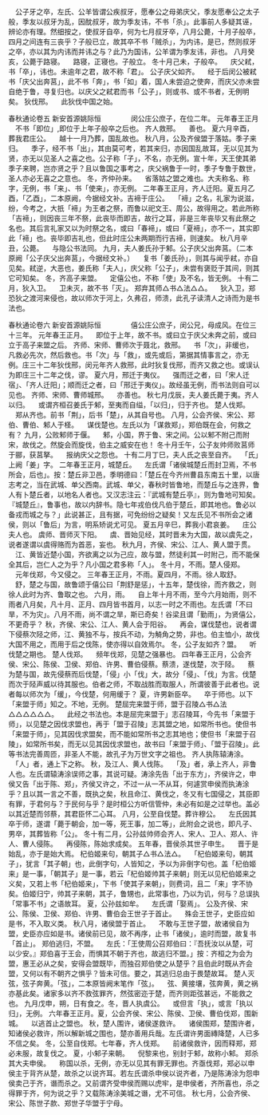 <!-- { "loadSidebar": true } -->
　公子牙之卒，左氏、公羊皆谓公疾叔牙，愿奉公之母弟庆父，季友愿奉公之太子般，季友以叔牙为乱，因酖叔牙，故为季友讳，不书「杀」。此事前人多疑其诬，辨论亦有理。然细按之，使叔牙自卒，何为七月叔牙卒，八月公薨，十月子般卒，四月之间连有三丧乎？子般已立，故其卒不书「贼杀」，为内讳，是已，然则叔牙之卒，亦以其为内讳而并讳之与？此乃为国讳，公羊谓为季友讳，非也。
八月癸亥，公薨于路寝。
　路寝，正寝也。子般立。
冬十月己未，子般卒。
　庆父弒，书「卒」，讳也。未逾年之君，故不称「君」。
公子庆父如齐。
　经于后闵公被弒书「庆父出奔莒」，此不书「奔」，书「如」着，国人未尝迫之使奔，而庆父亦未尝自绝于鲁，寻复归也。以庆父之弒君而书「公子」，则或书、或不书者，无例明矣。
狄伐邢。
　此狄伐中国之始。

春秋通论卷五
新安首源姚际恒
　　　　闵公庄公庶子，在位二年。
元年春王正月
　不书「即位」,即位于上年子般卒之后也。
齐人救邢。
　善也。
夏六月辛酉，葬我君庄公。
　越十一月乃葬，国乱故也。
秋八月，公及齐侯盟于落姑。季子来归。
　季子，经不书「出」，其由莫可考，若其来归，亦因国乱故耳，无以见其为贤，亦无以见圣人之喜之也。公子称「子」，不名，亦无例。宣十年，天王使其弟季子来聘，岂亦贤之乎？且以鲁国之事考之，庆父祸鲁于一时，季子专鲁于数世，圣人亦必无喜之之意也。
冬，齐仲孙来。
　省落姑之盟之难也。大夫称名、称字，无例，书「来」、书「使来」，亦无例。
二年春王正月，齐人迁阳。夏五月乙酉，「乙酉」，二本原阙，今据经文补。吉褅于庄公。
　「褅」之名，礼家为说滋，纷，今考之，大扺「褅」为王者之祭，而鲁以祀文王、周公，故得用之。若此所称「吉褅」，则因丧三年不祭，此丧毕而即吉，故行之耳，非是三年丧毕又有此祭之名也。其后言礼家又以为时祭之名，或曰「春褅」，或曰「夏褅」，亦不一，其实即此「褅」也。丧毕即吉礼也，但此时庄公未两期而行吉褅，则速矣。
秋八月辛丑，公薨。
　与隐公书法同。
九月，夫人姜氏孙于邾。公子庆父出奔莒。（二本原阙「公子庆父出奔莒」，今据经文补。）
　复书「姜氏孙」，则其与闻乎弒，亦自见矣。弒逆，大恶也，姜氏称「夫人」，庆父称「公子」，未尝有褒贬于其间，则其它可知矣。
冬，齐高子来盟。
　定僖公也，不称「使」及不名，皆无例。
十有二月，狄入卫。
　卫未灭，故不书「灭」。
郑弃其师△书△法△△。
　狄入卫，郑恐狄之渡河来侵也，故以师次于河上，久弗召，师溃，此孔子读清人之诗而为是书法也。

春秋通论卷六
新安首源姚际恒
　　　　僖公庄公庶子，闵公兄，母成风。在位三十三年。
元年春王正月。
　即位于上年，故不书。或曰立于庆父未奔之前，或曰立于高子来盟之后。
齐师、宋师、曹师次于聂北，救邢。
　书「次」，非缓也，凡救必先次，然后救也。书「次」与「救」，或先或后，第据其情事言之，亦无例。庄三十二年狄伐邢，闵元年齐人救邢，此时狄复伐邢，而齐又救之也。或误认为即庄三十二年之伐，谬。
夏六月，邢迁于夷仪。
　强而迁之者，曰「宋人迁宿」、「齐人迁阳」；顺而迁之者，曰「邢迁于夷仪」。故经虽无例，而书法则自可以见也。
齐师、宋师、曹师城邢。
　亦善也。
秋七月戊辰，夫人姜氏薨于夷。齐人以归。
　或谓齐桓召姜氏于邾，至夷而自缢，「以归」，归于齐也。
楚人伐郑。
　郑从齐也。前书「荆」，后书「楚」，从其自号也。
八月，公会齐侯、宋公、郑伯、曹伯、邾人于柽。
　谋伐楚也。左氏以为「谋救郑」，郑伯既在会，何救之有？
九月，公败邾师于偃。
　邾，小国，界于鲁、宋之间。公以邾不附己而附宋，故伐之。然旋会而旋伐，伯主之威安在也！
冬十月壬午，公子友帅师败莒师于郦，获莒拏。
　报纳庆父之怨也。
十有二月丁巳，夫人氏之丧至自齐。
　「氏」上阙「姜」字。
二年春王正月，城楚丘。
　左氏谓「诸侯城楚丘而封卫焉，不书所会，后也」。按：楚丘非卫邑，季明德曰：「楚丘在今齐州曹县东南五十里，以唐志考之，当在武城、单父西南。武城、单父，春秋时皆鲁地，而楚丘与之连界，鲁人有卜楚丘者，以地名人者也。又汉志注云：『武城有楚丘亭』，则为鲁地可知矣。『城楚丘』，鲁事也，故以内辞书。隐七年戎伯伐凡伯于楚丘，即其地也。鲁必以备戎而城之与？」此说甚正，且有据，可免纷纷之疑矣！又左氏见不书所会之诸侯，则以「鲁后」为言，明系矫说尤可见。
夏五月辛巳，葬我小君哀姜。
　庄公夫人也。
虞师、晋师灭下阳。
　虞、晋始见经，其时晋未为大国，故以虞先之，说者遂谓以虞得赂而为首恶，妄也。
秋九月，齐侯、宋公、江人、黄人盟于贯。
　江、黄皆近楚小国，齐欲离之以为己应，故与盟，然徒利其一时附己，而不能保全其后，岂仁人之为乎？凡小国之君多称「人」。
冬十月，不雨。楚人侵郑。
　元年伐郑，今又侵之。
三年春王正月，不雨。夏四月，不雨。徐人取舒。
　舒，楚之与国，故鲁颂于僖公曰「荆舒是惩」，十五年，楚伐徐，而齐救之，则徐人此时为齐、鲁取之也。
六月，雨。
　自上年十月不雨，至今六月始雨，则不雨者八月矣，凡十月、正月、四月皆书首月，以志一时之不雨也。左氏谓「不曰旱，不为灾」。八月不雨，尚不谓之旱，斯已奇矣！谷梁且谓「勤雨」，为贤僖公，不更奇乎？
秋，齐侯、宋公、江人、黄人会于阳谷。
　再会，谋伐楚也，说者谓下侵蔡次陉之师，江、黄独不与，按兵不动，为觭角之势，非也。伯主恤小，故伐大国不用之，而用于后之伐陈，使亦得以自效焉尔。
冬，公子友如齐？盟。
　听伐楚之期也。
楚人伐郑。
　频年伐郑，见楚之强暴也。
四年春王正月，公会齐侯、宋公、陈侯、卫侯、郑伯、许男、曹伯侵蔡。蔡溃，遂伐楚，次于陉。
　蔡为楚与国，故先侵蔡而后伐楚，「侵」小「伐」大，故分「侵」、「伐」为言。伐楚而次于陉声威以待其服也。伯者之师，不取战胜而取服人，所谓彼善于此者也。说者每以师次为「缓」，今伐楚，何用缓于？
夏，许男新臣卒。
　卒于师也。以下「来盟于师」知之。不地，无例。
楚屈完来盟于师，盟于召陵△书△法△△△△△△。
　此经之书法也。本是屈完来盟于」志召陵耳，今先书「来盟于师」，以见楚之因伐求盟也，再于「盟于召陵」志其盟之地，如常所书也。使但书「来盟于师」，见其因伐求盟矣，而不能如常所书之志其地也；使但书「来盟于召陵」，如常所书矣，而无以见其因伐求盟也，故书曰「来盟于师」、「盟于召陵」。此等书法完善周匝，非圣人不能，故孔子为万世文字之祖也。
齐人执陈辕涛涂。
　「人」者，通上下之称。
秋，及江人、黄人伐陈。
　「及」者，承上齐人，非鲁人也。左氏谓辕涛涂误师之事，其说可疑。涛涂先告「出于东方」，齐侯许之，申侯又告「出于陈、郑」，齐侯又许之，不过一从一不从耳，何遽赏申侯而执涛涂乎？且以其一言之不善，既执之矣，秋且命江、黄伐之，冬又有七国侵之，其臣即有罪，于君何与？于民何与乎？是时桓公方听信管仲，未必有如是之过举也。盖必以其近楚而邻蔡，其君臣怀二心耳。
八月，公至自伐楚。葬许穆公。
　左氏因其卒于师，遂谓「薨于朝会，加一等，死王事，加二等」，此附会之说也，即凡子、男卒，其葬皆称「公」。
冬十有二月，公孙兹帅师会齐人、宋人、卫人、郑人、许人、曹人侵陈。
　再侵陈，陈始求成矣。
五年春，晋侯杀其世子申生。
　晋于是始乱，亦于是始大焉。
杞伯姬来句，朝其子△书△法△。
　「杞伯姬来句，朝其子」，犹言「其子朝」也，此倒字句，人皆知之，予以为非倒字句也。盖「杞伯姬来」是一事，「朝其子」是一事，若云「杞伯姬帅其子来朝」则无以见杞伯姬来之义矣，又若上书「杞伯姬来」，下书「使其子来朝」，则费词，且二「来」字不协矣。伯姬归宁，帅其子来朝，其子，鲁甥也，此常事也，乃以为讥，何与？总误执「常事不书」之语故耳。
夏，公孙兹如牟。
　左氏谓「娶焉」。
公及齐侯、宋公、陈侯、卫侯、郑伯、许男、曹伯会王世子于首止。
　殊会王世子，史臣应如是书，不入取义类。
秋八月，诸侯盟于首止。
　不敢与王世子盟，故诸侯自为盟，史臣亦应如是书。诸侯前已见，故不再序，止书「诸侯」，逾时而盟，故复书「首止」。
郑伯逃归，不盟。
　左氏：「王使周公召郑伯曰：『吾抚汝以从楚，可以少安。』郑伯喜于王会，而惧其不朝于齐也，故逃归不盟。」按：齐桓之为会为盟，惠王必从之矣，安得会盟既毕，而独召郑伯使之从楚乎？且伯此时既从齐会盟，又何以有不朝齐之惧乎？皆未可信。要之，其逃归总由于畏楚故耳。
楚人灭弦，弦子奔黄。「弦」，二本原皆阙末笔作「弦」。
　弦、黄接壤，弦奔黄，黄之祸亦基此矣。诸家多以齐不救弦罪齐，然弦密迩于楚，而齐则距弦甚远，不能救之也。
九月戊申，朔，日有食之。冬，晋人执虞公。
　或但言「执」，或言「执以归」，无例。
六年春王正月。夏，公会齐侯、宋公、陈侯、卫侯、曹伯伐郑，围新城。
　以逃首止之盟也。
秋，楚人围许，诸侯遂救许。
　诸侯围郑，楚围许者，知诸侯必救许，所以解新城之围也，楚亦善用兵哉。左氏谓许男面縳降楚，人已多不信之矣。
冬，公至自伐郑。七年春，齐人伐郑。
　前诸侯救许，因而释郑，郑必未服，故复伐之。
夏，小邾子来朝。
　倪黎来也，别封于邾，故称小邾。
郑杀其大夫申侯。
　称国以杀，无例，亦无以见其有罪无罪也。齐亟伐郑，郑必以申侯主于背齐从楚，故杀之以说齐耳。若左氏谓杀申侯以说齐者，乃是陈涛涂为怨申侯卖己于齐，谮而杀之。又前谓齐受申侯而赐以虎牢，是申侯者，齐所喜也，杀之得罪于齐，何为说之乎？又载陈涛涂美城之谮，尤不可信。
秋七月，公会齐侯、宋公、陈世子款、郑世子华盟于宁母。
